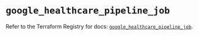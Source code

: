 # `google_healthcare_pipeline_job`

Refer to the Terraform Registry for docs: [`google_healthcare_pipeline_job`](https://registry.terraform.io/providers/hashicorp/google/6.48.0/docs/resources/healthcare_pipeline_job).
